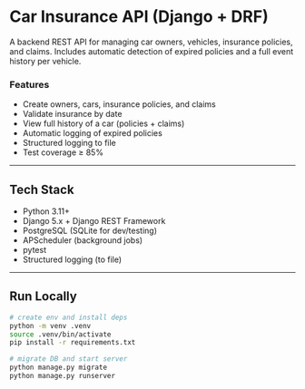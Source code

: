 # Car Insurance API (Django + DRF)

A backend REST API for managing car owners, vehicles, insurance policies, and claims. Includes automatic detection of expired policies and a full event history per vehicle.

###  Features
- Create owners, cars, insurance policies, and claims
- Validate insurance by date
- View full history of a car (policies + claims)
- Automatic logging of expired policies
- Structured logging to file
- Test coverage ≥ 85%

---

##  Tech Stack

- Python 3.11+
- Django 5.x + Django REST Framework
- PostgreSQL (SQLite for dev/testing)
- APScheduler (background jobs)
- pytest
- Structured logging (to file)

---

##  Run Locally

```bash
# create env and install deps
python -m venv .venv
source .venv/bin/activate
pip install -r requirements.txt

# migrate DB and start server
python manage.py migrate
python manage.py runserver
